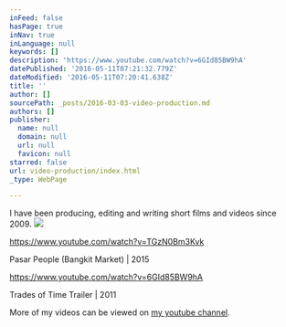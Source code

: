 ```yaml
---
inFeed: false
hasPage: true
inNav: true
inLanguage: null
keywords: []
description: 'https://www.youtube.com/watch?v=6GId85BW9hA'
datePublished: '2016-05-11T07:21:32.779Z'
dateModified: '2016-05-11T07:20:41.638Z'
title: ''
author: []
sourcePath: _posts/2016-03-03-video-production.md
authors: []
publisher:
  name: null
  domain: null
  url: null
  favicon: null
starred: false
url: video-production/index.html
_type: WebPage

---
```

I have been producing, editing and writing short films and videos since 2009\.
![](https://the-grid-user-content.s3-us-west-2.amazonaws.com/22feaa3a-9198-46b3-9303-c551cec316fa.png)

https://www.youtube.com/watch?v=TGzN0Bm3Kvk

Pasar People (Bangkit Market) | 2015

https://www.youtube.com/watch?v=6GId85BW9hA

Trades of Time Trailer | 2011

More of my videos can be viewed on [my youtube channel][0].

[0]: https://www.youtube.com/user/victoriaclee